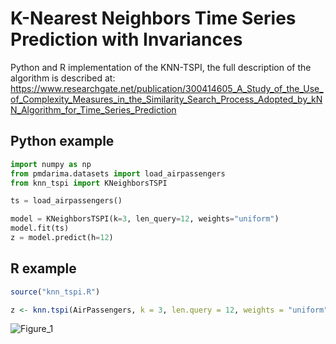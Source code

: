 # K-Nearest Neighbors Time Series Prediction with Invariances

Python and R implementation of the KNN-TSPI, the full description of the algorithm is described at: https://www.researchgate.net/publication/300414605_A_Study_of_the_Use_of_Complexity_Measures_in_the_Similarity_Search_Process_Adopted_by_kNN_Algorithm_for_Time_Series_Prediction

## Python example

```python
import numpy as np
from pmdarima.datasets import load_airpassengers
from knn_tspi import KNeighborsTSPI

ts = load_airpassengers()

model = KNeighborsTSPI(k=3, len_query=12, weights="uniform")
model.fit(ts)
z = model.predict(h=12)
```

## R example

```r
source("knn_tspi.R")

z <- knn.tspi(AirPassengers, k = 3, len.query = 12, weights = "uniform", g = NULL, h = 12)
```
![Figure_1](https://user-images.githubusercontent.com/56834802/108384834-dcc2ba80-71e9-11eb-96aa-2e0c95b0a2a2.png)
